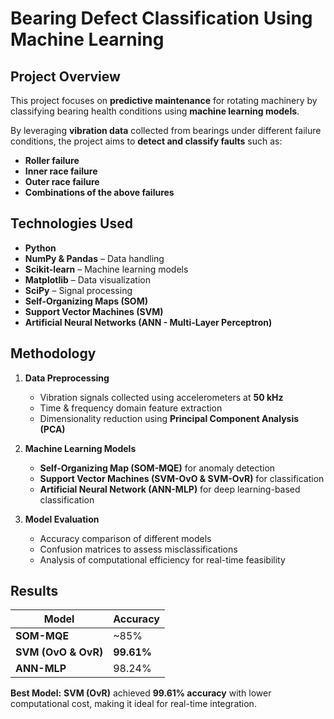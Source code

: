 # **Bearing Defect Classification Using Machine Learning**

## **Project Overview**
This project focuses on **predictive maintenance** for rotating machinery by classifying bearing health conditions using **machine learning models**.

By leveraging **vibration data** collected from bearings under different failure conditions, the project aims to **detect and classify faults** such as:
- **Roller failure**
- **Inner race failure**
- **Outer race failure**
- **Combinations of the above failures** 

## **Technologies Used**
- **Python**  
- **NumPy & Pandas** – Data handling  
- **Scikit-learn** – Machine learning models  
- **Matplotlib** – Data visualization  
- **SciPy** – Signal processing  
- **Self-Organizing Maps (SOM)**  
- **Support Vector Machines (SVM)**  
- **Artificial Neural Networks (ANN - Multi-Layer Perceptron)**  

## **Methodology**
1. **Data Preprocessing**
   - Vibration signals collected using accelerometers at **50 kHz**
   - Time & frequency domain feature extraction
   - Dimensionality reduction using **Principal Component Analysis (PCA)**

2. **Machine Learning Models**
   - **Self-Organizing Map (SOM-MQE)** for anomaly detection
   - **Support Vector Machines (SVM-OvO & SVM-OvR)** for classification
   - **Artificial Neural Network (ANN-MLP)** for deep learning-based classification

3. **Model Evaluation**
   - Accuracy comparison of different models
   - Confusion matrices to assess misclassifications
   - Analysis of computational efficiency for real-time feasibility

## **Results**
| Model | Accuracy |
|--------|------------|
| **SOM-MQE** | ~85% |
| **SVM (OvO & OvR)** | **99.61%** |
| **ANN-MLP** | 98.24% |

**Best Model:** **SVM (OvR)** achieved **99.61% accuracy** with lower computational cost, making it ideal for real-time integration.
